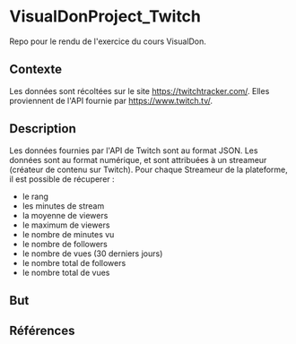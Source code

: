 # VisualDonProject_Twitch
Repo pour le rendu de l'exercice du cours VisualDon. 

## Contexte 
Les données sont récoltées sur le site https://twitchtracker.com/. Elles proviennent de l'API fournie par https://www.twitch.tv/. 
## Description
Les données fournies par l'API de Twitch sont au format JSON. Les données sont au format numérique, et sont attribuées à un streameur (créateur de contenu sur Twitch). Pour chaque Streameur de la plateforme, il est possible de récuperer : 
- le rang 
- les minutes de stream
- la moyenne de viewers
- le maximum de viewers 
- le nombre de minutes vu
- le nombre de followers
- le nombre de vues (30 derniers jours) 
- le nombre total de followers
- le nombre total de vues
## But 
## Références 
